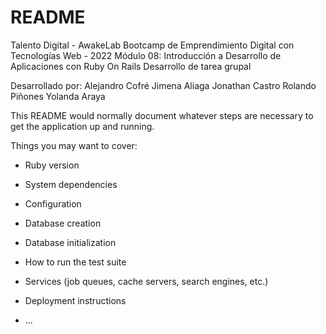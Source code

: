 # README

Talento Digital - AwakeLab
Bootcamp de Emprendimiento Digital con Tecnologías Web - 2022
Módulo 08: Introducción a Desarrollo de Aplicaciones con Ruby On Rails
Desarrollo de tarea grupal

Desarrollado por:
Alejandro Cofré
Jimena Aliaga
Jonathan Castro
Rolando Piñones
Yolanda Araya


This README would normally document whatever steps are necessary to get the
application up and running.

Things you may want to cover:

* Ruby version

* System dependencies

* Configuration

* Database creation

* Database initialization

* How to run the test suite

* Services (job queues, cache servers, search engines, etc.)

* Deployment instructions

* ...
